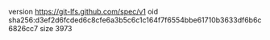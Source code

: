 version https://git-lfs.github.com/spec/v1
oid sha256:d3ef2d6fcded6c8cfe6a3b5c6c1c164f7f6554bbe61710b3633df6b6c6826cc7
size 3973
